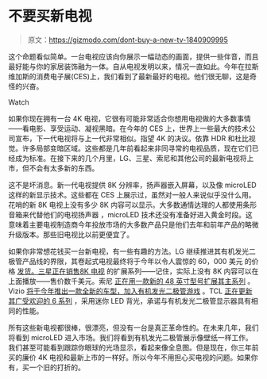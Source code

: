 # 不要买新电视

> 原文：<https://gizmodo.com/dont-buy-a-new-tv-1840909995>

这个命题看似简单。一台电视应该向你展示一幅动态的画面，提供一些伴音，而且最好能与你的家居装饰融为一体。自从电视发明以来，情况一直如此。今年在拉斯维加斯的消费电子展(CES)上，我们看到了最新最好的电视。他们很无聊，这是奇怪的兴奋。

Watch

如果你现在拥有一台 4K 电视，它很有可能非常适合你想用电视做的大多数事情——看电影、享受运动、凝视黑暗。在今年的 CES 上，世界上一些最大的技术公司宣布，下一代电视将与上一代非常相似。指望 4K 的决议。依靠 HDR 和杜比视觉。许多局部变暗区域。这些都是几年前看起来非同寻常的电视品质，现在它们已经成为标准。在接下来的几个月里，LG、三星、索尼和其他公司的最新电视将上市，但不会有太多新的东西。

这不是坏消息。新一代电视提供 8K 分辨率，扬声器嵌入屏幕，以及像 microLED 这样的新显示技术。这些都在 CES 上展示过，虽然对一般人来说似乎没什么用。花哨的新 8K 电视上没有多少 8K 内容可以显示。大多数通情达理的人都使用条形音箱来代替他们的电视扬声器 ，microLED 技术还没有准备好进入黄金时段。这意味着主要电视制造商今年投放市场的大多数产品只是他们去年和前年产品的略微升级版本。那些旧电视比以前更便宜了。

如果你非常想花钱买一台新电视，有一些有趣的方法。LG 继续推进其有机发光二极管产品线的界限，其卷起式电视最终将于今年以令人震惊的 60，000 美元 的价格 [发货。三星正在销售](https://www.cnet.com/news/lg-oled-tv-rolls-up-hide-when-not-in-use-because-future-is-now/)[8K 电视](https://news.samsung.com/global/samsung-electronics-unveils-2020-qled-8k-tv-at-ces) 的扩展系列——记住，实际上没有 8K 内容可以在上面播放——售价数千美元。索尼 [正在用一款新的 48 英寸型号扩展其主系列](https://www.theverge.com/2020/1/6/21052177/sony-2020-tv-lineup-8k-4k-lcd-size-specs-performance-ces) 。Vizio [将于今年推出一款全新的车型，加入有机发光二极管游戏](https://www.vizio.com/en/news/2020/jan/vizios-2020-smartcast-tv-lineup-advances-picture-quality-leadership-with-more-quantum-color-models-and-first-oled-tv) 。TCL [正在更新其广受欢迎的 6 系列](https://www.digitaltrends.com/home-theater/new-tcl-6-series-mini-led-oled-quality-on-a-budget-ces-2020/) ，采用迷你 LED 背光，承诺与有机发光二极管显示器具有相同的性能。

所有这些新电视都很棒，很漂亮，但没有一台是真正革命性的。在未来几年，我们将看到 microLED 进入市场。我们将看到有机发光二极管展示像壁纸一样工作。我们甚至可能看到跟踪你眼球的光场显示，看起来像全息图。但是现在，你三年前买的廉价 4K 电视和最新上市的一样好。所以今年不用担心买电视的问题。如果你有，买一个旧的打折的。